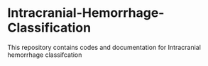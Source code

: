 # Intracranial-Hemorrhage-Classification
This repository contains codes and documentation for Intracranial hemorrhage classifcation
